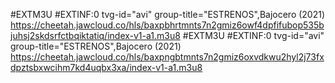 #EXTM3U #EXTINF:0 tvg-id="avi" group-title="ESTRENOS",Bajocero (2021) https://cheetah.jawcloud.co/hls/baxpbhrtmnts7n2gmiz6owf4dpfifubop535bjuhsj2skdsrfctbqiktatiq/index-v1-a1.m3u8
#EXTM3U #EXTINF:0 tvg-id="avi" group-title="ESTRENOS",Bajocero (2021) https://cheetah.jawcloud.co/hls/baxpngbtmnts7n2gmiz6oxvdkwu2hyl2j73fxdpztsbxwcihm7kd4uqbx3xa/index-v1-a1.m3u8
